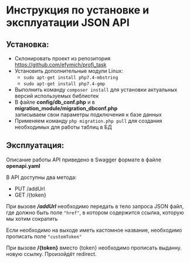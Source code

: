 # Инструкция по установке и эксплуатации JSON API

## Установка:

* Склонировать проект из репозитория <https://github.com/efymich/profi_task>
* Установить дополнительные модули Linux:
  * ```sudo apt-get install php7.4-mbstring ```
  * ```sudo apt-get install php7.4-gmp```
* Выполнить команду ```composer install``` для установки актуальных версий используемых библиотек
* В файле **config/db_conf.php** и в **migration_module/migration_dbconf.php**  
  записываем свои параметры подключения к базе данных
* Применяем команду ```php migration.php pull``` для создания необходимых для работы таблиц в БД

## Эксплуатация:

Описание работы API приведено в Swagger формате в файле **openapi.yaml**

В API доступны два метода:

* PUT /addUrl
* GET /{token}

При вызове **_/addUrl_** необходимо передать в тело запроса JSON файл,  
где должно быть поле ```"href"```, в котором содержится ссылка, которую мы хотим сократить

Если необходимо на выходе иметь кастомное название, необходимо прописать поле ```"customToken"```

При вызове **/{token}** вместо {token} необходимо прописать выданну. новую ссылку. Произойдёт redirect.